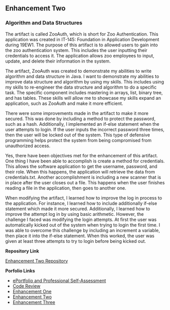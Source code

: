 ## Enhancement Two 
### Algorithm and Data Structures

The artifact is called ZooAuth, which is short for Zoo Authentication. This application was created in IT-145: Foundation in Application Development during 19EW1. The purpose of this artifact is to allowed users to gain into the zoo authentication system. This includes the user inputting their credentials to access it.  The application allows zoo employees to input, update, and delete their information in the system.  

The artifact, ZooAuth was created to demonstrate my abilities to write algorithm and data structure in Java. I want to demonstrate my abilities to improve data structure and algorithm by using my skills. This includes using my skills to re-engineer the data structure and algorithm to do a specific task. The specific component includes mastering in arrays, list, binary tree, and has tables. These skills will allow me to showcase my skills expand an application, such as ZooAuth and make it more efficient. 

There were some improvements made in the artifact to make it more secured. This was done by including a method to protect the password, such as a hash. Additionally, I implemented an if-else statement when the user attempts to login. If the user inputs the incorrect password three times, then the user will be locked out of the system. This type of defensive programming helps protect the system from being compromised from unauthorized access. 

Yes, there have been objectives met for the enhancement of this artifact. One thing I have been able to accomplish is create a method for credentials. This allows the software application to get the username, password, and their role. When this happens, the application will retrieve the data from credentials.txt. Another accomplishment is including a new scanner that is in place after the user closes out a file. This happens when the user finishes reading a file in the application, then goes to another one. 

When modifying the artifact, I learned how to improve the log in process to the application. For instance, I learned how to include additionally if-else statement which made it more secured. Additionally, I learned how to improve the attempt log in by using basic arithmetic. However, the challenge I faced was modifying the login attempts. At first the user was automatically kicked out of the system when trying to login the first time. I was able to overcome this challenge by including an increment a variable, then place it into the if-else statement. When this worked, the user was given at least three attempts to try to login before being kicked out. 


**Repository Link**

[Enhancement Two Repository](https://github.com/fsrinehart/Algorithm-and-Data-Structures)

**Porfolio Links**
 
- <a href="https://fsrinehart.github.io/frinehart.github.io/index.html">ePortfolio and Professional Self-Assessment</a>
- <a href="https://fsrinehart.github.io/frinehart.github.io/codereview.html">Code Review</a>
- <a href="https://fsrinehart.github.io/frinehart.github.io/enhancementone.html">Enhancement One</a>
- <a href="https://fsrinehart.github.io/frinehart.github.io/enhancementtwo.html">Enhancement Two</a>
- <a href="https://fsrinehart.github.io/frinehart.github.io/enhancementthree.html">Enhancement Three</a> 
